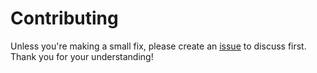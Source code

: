 # Contributing

Unless you're making a small fix, please create an [issue](https://github.com/ninest/Shots/issues) to discuss first. Thank you for your understanding!
